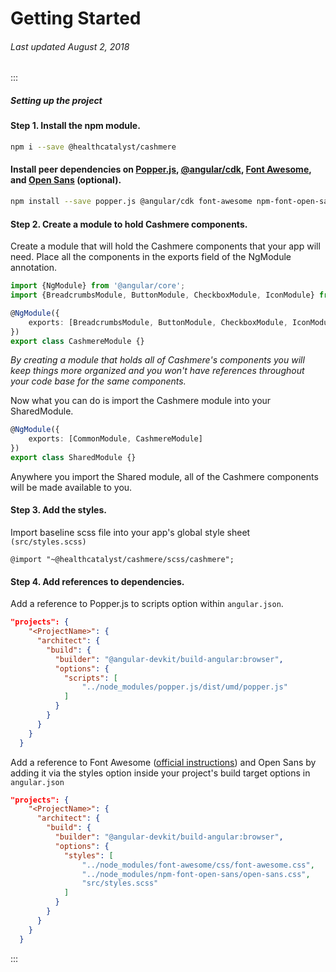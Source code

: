 # Getting Started

###### Last updated August 2, 2018

:::

##### Setting up the project

#### Step 1. Install the npm module.

```BASH
npm i --save @healthcatalyst/cashmere
```

#### Install peer dependencies on [Popper.js](https://popper.js.org/), [@angular/cdk](https://material.angular.io/cdk), [Font Awesome](https://fontawesome.com), and [Open Sans](https://fonts.google.com/specimen/Open+Sans) (optional).

```BASH
npm install --save popper.js @angular/cdk font-awesome npm-font-open-sans
```

#### Step 2. Create a module to hold Cashmere components.

Create a module that will hold the Cashmere components that your app will need. Place all the components in the exports field of the NgModule annotation.

```typescript
import {NgModule} from '@angular/core';
import {BreadcrumbsModule, ButtonModule, CheckboxModule, IconModule} from '@healthcatalyst/cashmere';

@NgModule({
    exports: [BreadcrumbsModule, ButtonModule, CheckboxModule, IconModule]
})
export class CashmereModule {}
```

_By creating a module that holds all of Cashmere's components you will keep things more organized and you won't have references throughout your code base for the same components._

Now what you can do is import the Cashmere module into your SharedModule.

```typescript
@NgModule({
    exports: [CommonModule, CashmereModule]
})
export class SharedModule {}
```

Anywhere you import the Shared module, all of the Cashmere components will be made available to you.

#### Step 3. Add the styles.

Import baseline scss file into your app's global style sheet `(src/styles.scss)`

```
@import "~@healthcatalyst/cashmere/scss/cashmere";
```

#### Step 4. Add references to dependencies.

Add a reference to Popper.js to scripts option within `angular.json`.

```json
"projects": {
    "<ProjectName>": {
      "architect": {
        "build": {
          "builder": "@angular-devkit/build-angular:browser",
          "options": {
            "scripts": [
                "../node_modules/popper.js/dist/umd/popper.js"
            ]
          }
        }
      }
    }
  }
```

Add a reference to Font Awesome ([official instructions](https://github.com/angular/angular-cli/blob/master/docs/documentation/stories/include-font-awesome.md)) and Open Sans by adding it via the styles option inside your project's build target options in `angular.json`

```json
"projects": {
    "<ProjectName>": {
      "architect": {
        "build": {
          "builder": "@angular-devkit/build-angular:browser",
          "options": {
            "styles": [
                "../node_modules/font-awesome/css/font-awesome.css",
                "../node_modules/npm-font-open-sans/open-sans.css",
                "src/styles.scss"
            ]
          }
        }
      }
    }
  }
```

:::
